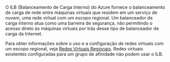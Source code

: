 
O ILB (Balanceamento de Carga Interno) do Azure fornece o balanceamento de carga de rede entre máquinas virtuais que residem em um serviço de nuvem, uma rede virtual com um escopo regional. Um balanceador de carga interno atua como uma barreira de segurança, não permitindo o acesso direto às máquinas virtuais por trás desse tipo de balanceador de carga da Internet.

Para obter informações sobre o uso e a configuração de redes virtuais com um escopo regional, veja [Redes Virtuais Regionais](virtual-networks-migrate-to-regional-vnet.md). Redes virtuais existentes configuradas para um grupo de afinidade não podem usar o ILB.

<!---HONumber=AcomDC_1203_2015-->